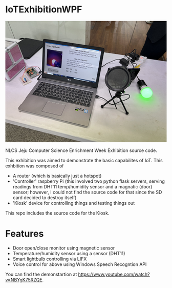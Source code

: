 # IoTExhibitionWPF
![Image](preview.png)

NLCS Jeju Computer Science Enrichment Week Exhibition source code.

This exhibition was aimed to demonstrate the basic capabilites of IoT. This exhbition was composed of

* A router (which is basically just a hotspot)
* 'Controller' raspberry Pi (this involved two python flask servers, serving readings from DHT11 temp/humidity sensor and a magnatic (door) sensor; however, I could not find the source code for that since the SD card decided to destroy itself)
* 'Kiosk' device for controlling things and testing things out

This repo includes the source code for the Kiosk.

Features
==========
* Door open/close monitor using magnetic sensor
* Temperature/humidity sensor using a sensor (DHT11)
* Smart lightbulb controlling via LIFX
* Voice control for above using Windows Speech Recogntion API

You can find the demonstartion at https://www.youtube.com/watch?v=NBYgK75RZQE.
